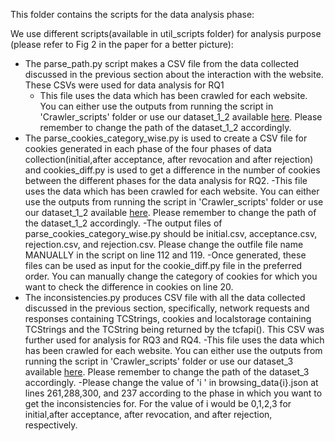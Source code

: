 This folder contains the scripts for the data analysis phase:

We use different scripts(available in util_scripts folder) for analysis purpose (please refer to Fig 2 in the paper for a better picture): 
- The parse_path.py script makes a CSV file from the data collected discussed in the previous section about the interaction with the website. These CSVs were used for data analysis for RQ1
  - This file uses the data which has been crawled for each website. You can either use the outputs from running the script in 'Crawler_scripts' folder or use our dataset_1_2 available [here](https://zenodo.org/records/15736754). Please remember to change the path of the dataset_1_2 accordingly.
- The parse_cookies_category_wise.py is used to create a CSV file for cookies generated in each phase of the four phases of data collection(initial,after acceptance, after revocation and after rejection) and cookies_diff.py is used to get a difference in the number of cookies between the different phases for the data analysis for RQ2.
  -This file uses the data which has been crawled for each website. You can either use the outputs from running the script in 'Crawler_scripts' folder or use our dataset_1_2 available [here](https://zenodo.org/records/15736754). Please remember to change the path of the dataset_1_2 accordingly.
  -The output files of parse_cookies_category_wise.py should be  initial.csv, acceptance.csv, rejection.csv, and rejection.csv. Please change the outfile file name MANUALLY in the script on line 112 and 119.
  -Once generated, these files can be used as input for the cookie_diff.py file in the preferred order. You can manually change the category of cookies for which you want to check the difference in cookies on line 20.  
- The inconsistencies.py produces CSV file with all the data collected discussed in the previous section, specifically, network requests and responses containing TCStrings, cookies and localstorage containing TCStrings and the TCString being returned by the tcfapi(). This CSV was further used for analysis for RQ3 and RQ4.
   -This file uses the data which has been crawled for each website. You can either use the outputs from running the script in 'Crawler_scripts' folder or use our dataset_3 available [here](https://zenodo.org/records/15736754). Please remember to change the path of the dataset_3 accordingly.
  -Please change the value of 'i ' in browsing_data{i}.json at lines 261,288,300, and 237 according to the phase in which you want to get the inconsistencies for. For the value of i would be 0,1,2,3 for initial,after acceptance, after revocation, and after rejection, respectively.  

